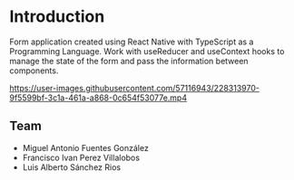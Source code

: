 # Introduction

Form application created using React Native with TypeScript as a Programming Language. Work with useReducer and useContext hooks to manage the state of the form and pass the information between components.

https://user-images.githubusercontent.com/57116943/228313970-9f5599bf-3c1a-461a-a868-0c654f53077e.mp4

## Team

- Miguel Antonio Fuentes González  
- Francisco Ivan Perez Villalobos  
- Luis Alberto Sánchez Rios
